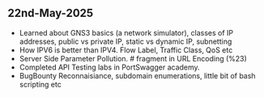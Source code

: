 ## 22nd-May-2025
- Learned about GNS3 basics (a network simulator), classes of IP addresses, public vs private IP, static vs dynamic IP, subnetting
- How IPV6 is better than IPV4. Flow Label, Traffic Class, QoS etc
- Server Side Parameter Pollution. # fragment in URL Encoding (%23)
- Completed API Testing labs in PortSwagger academy.
- BugBounty Reconnaisiance, subdomain enumerations, little bit of bash scripting etc

